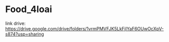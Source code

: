 # Food_4loai
link drive: https://drive.google.com/drive/folders/1vrmPMVFJK5LkFjIYaF6OUwOcXpV-s874?usp=sharing
